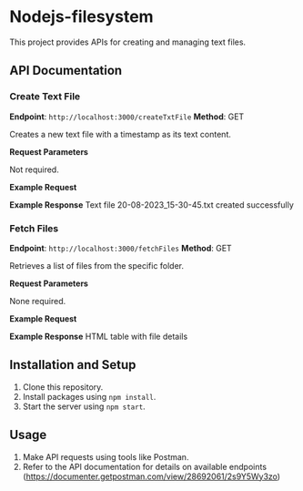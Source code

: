 # Nodejs-filesystem

This project provides APIs for creating and managing text files.

## API Documentation

### Create Text File

**Endpoint**: `http://localhost:3000/createTxtFile`
**Method**: GET

Creates a new text file with a timestamp as its text content.

**Request Parameters**

Not required.

**Example Request**

**Example Response**
Text file 20-08-2023_15-30-45.txt created successfully

### Fetch Files

**Endpoint**: `http://localhost:3000/fetchFiles`
**Method**: GET

Retrieves a list of files from the specific folder.

**Request Parameters**

None required.

**Example Request**

**Example Response**
HTML table with file details

## Installation and Setup

1. Clone this repository.
2. Install packages using `npm install`.
3. Start the server using `npm start`.

## Usage

1. Make API requests using tools like Postman.
2. Refer to the API documentation for details on available endpoints (https://documenter.getpostman.com/view/28692061/2s9Y5Wy3zo)


